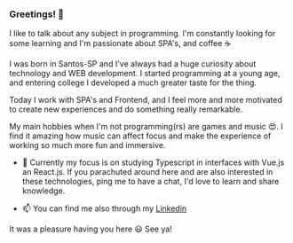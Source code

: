 ### Greetings! 👋


I like to talk about any subject in programming. I'm constantly looking for some learning and I'm passionate about SPA's, and coffee ☕

I was born in Santos-SP and I've always had a huge curiosity about technology and WEB development. I started programming at a young age, and entering college I developed a much greater taste for the thing.

Today I work with SPA's and Frontend, and I feel more and more motivated to create new experiences and do something really remarkable.

My main hobbies when I'm not programming(rs) are games and music 😍. I find it amazing how music can affect focus and make the experience of working so much more fun and immersive.

- 🌱 Currently my focus is on studying Typescript in interfaces with Vue.js an React.js. If you parachuted around here and are also interested in these technologies, ping me to have a chat, I'd love to learn and share knowledge.

- 📫 You can find me also through my [Linkedin](https://www.linkedin.com/in/leonardoabreurodrigues/)

It was a pleasure having you here 😃
See ya!
